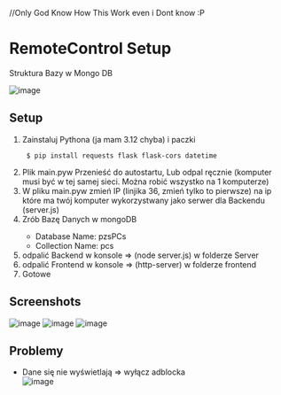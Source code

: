 //Only God Know How This Work even i Dont know :P

# RemoteControl Setup


Struktura Bazy w Mongo DB

![image](https://github.com/OppaiHacker/RemoteControl/assets/89047121/7376a72b-f007-48ed-a8d5-10891654d3f4)


## Setup
<ol>
  <li>Zainstaluj Pythona (ja mam 3.12 chyba) i paczki</li>   
  
  ```
   $ pip install requests flask flask-cors datetime 
  ```
  
  <li>Plik main.pyw Przenieść do autostartu, Lub odpal ręcznie (komputer musi być w tej samej sieci. Można robić wszystko na 1 komputerze)</li>
  <li> W pliku main.pyw zmień IP (linjika 36, zmień tylko to pierwsze) na ip które ma twój komputer wykorzystwany jako serwer dla Backendu (server.js)</li>

  <li>Zrób Bazę Danych w mongoDB</li>
  <ul>
    <li>Database Name: pzsPCs</li>
    <li>Collection Name: pcs</li>
  </ul>
  

  
  <li>odpalić Backend w konsole => (node server.js) w folderze Server</li>
  <li>odpalić Frontend w konsole => (http-server) w folderze frontend</li>
  <li>Gotowe</li>
</ol>

## Screenshots

![image](https://github.com/OppaiHacker/RemoteControl/assets/89047121/f1a9fa77-c7a8-461e-8bf9-e1ffa6ad512d)
![image](https://github.com/OppaiHacker/RemoteControl/assets/89047121/4e42c4b4-b07a-4583-9667-b5ff143702d2)
![image](https://github.com/OppaiHacker/RemoteControl/assets/89047121/e043ea07-aef8-445a-90ae-b9b24732892a)

## Problemy
* Dane się nie wyświetlają
  => wyłącz adblocka <br>
![image](https://github.com/OppaiHacker/RemoteControl/assets/89047121/988f167c-c0f7-4b6f-8f0d-16790c934e32)


